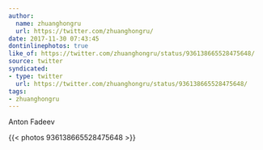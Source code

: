 ```yaml
---
author:
  name: zhuanghongru
  url: https://twitter.com/zhuanghongru/
date: 2017-11-30 07:43:45
dontinlinephotos: true
like_of: https://twitter.com/zhuanghongru/status/936138665528475648/
source: twitter
syndicated:
- type: twitter
  url: https://twitter.com/zhuanghongru/status/936138665528475648/
tags:
- zhuanghongru
---
```


Anton Fadeev 

{{< photos 936138665528475648 >}}